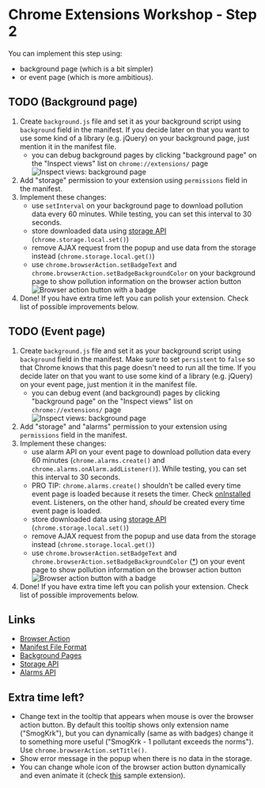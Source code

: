 # Chrome Extensions Workshop - Step 2
You can implement this step using:
- background page (which is a bit simpler)
- or event page (which is more ambitious).

## TODO (Background page)
1. Create `background.js` file and set it as your background script using `background` field in the manifest. If you decide later on that you want to use some kind of a library (e.g. jQuery) on your background page, just mention it in the manifest file.
	- you can debug background pages by clicking "background page" on the "Inspect views" list on `chrome://extensions/` page
<br /><img src='http://i.imgur.com/SoM1ROy.png' alt='Inspect views: background page'/><br />
2. Add "storage" permission to your extension using `permissions` field in the manifest.
3. Implement these changes:
	- use `setInterval` on your background page to download pollution data every 60 minutes. While testing, you can set this interval to 30 seconds.
	- store downloaded data using [storage API](http://developer.chrome.com/extensions/storage.html) (`chrome.storage.local.set()`)
	- remove AJAX request from the popup and use data from the storage instead (`chrome.storage.local.get()`)
	- use `chrome.browserAction.setBadgeText` and `chrome.browserAction.setBadgeBackgroundColor` on your background page to show pollution information on the browser action button
<br /><img src="http://i.imgur.com/X3UzJtM.png" alt="Browser action button with a badge"/><br />
4. Done! If you have extra time left you can polish your extension. Check list of possible improvements below.

## TODO (Event page)
1. Create `background.js` file and set it as your background script using `background` field in the manifest. Make sure to set `persistent` to `false` so that Chrome knows that this page doesn't need to run all the time. If you decide later on that you want to use some kind of a library (e.g. jQuery) on your event page, just mention it in the manifest file.
	- you can debug event (and background) pages by clicking "background page" on the "Inspect views" list on `chrome://extensions/` page
<br /><img src='http://i.imgur.com/SoM1ROy.png' alt='Inspect views: background page'/><br />
2. Add "storage" and "alarms" permission to your extension using `permissions` field in the manifest.
3. Implement these changes:
	- use alarm API on your event page to download pollution data every 60 minutes (`chrome.alarms.create()` and `chrome.alarms.onAlarm.addListener()`). While testing, you can set this interval to 30 seconds.
	- PRO TIP: `chrome.alarms.create()` shouldn't be called every time event page is loaded because it resets the timer. Check [onInstalled](http://developer.chrome.com/extensions/runtime.html#event-onInstalled) event. Listeners, on the other hand, *should* be created every time event page is loaded.
	- store downloaded data using [storage API](http://developer.chrome.com/extensions/storage.html) (`chrome.storage.local.set()`)
	- remove AJAX request from the popup and use data from the storage instead (`chrome.storage.local.get()`)
	- use `chrome.browserAction.setBadgeText` and `chrome.browserAction.setBadgeBackgroundColor` ([*](http://developer.chrome.com/extensions/browserAction.html#method-setBadgeText)) on your event page to show pollution information on the browser action button
<br /><img src="http://i.imgur.com/X3UzJtM.png" alt="Browser action button with a badge"/><br />
4. Done! If you have extra time left you can polish your extension. Check list of possible improvements below.

## Links
- [Browser Action](http://developer.chrome.com/extensions/browserAction.html)
- [Manifest File Format](http://developer.chrome.com/extensions/manifest.html)
- [Background Pages](http://developer.chrome.com/extensions/background_pages.html)
- [Storage API](http://developer.chrome.com/extensions/storage.html)
- [Alarms API](http://developer.chrome.com/extensions/alarms.html)

## Extra time left?
- Change text in the tooltip that appears when mouse is over the browser action button. By default this tooltip shows only extension name ("SmogKrk"), but you can dynamically (same as with badges) change it to something more useful ("SmogKrk - 1 pollutant exceeds the norms"). Use `chrome.browserAction.setTitle()`.
- Show error message in the popup when there is no data in the storage.
- You can change whole icon of the browser action button dynamically and even animate it (check [this](http://developer.chrome.com/extensions/examples/extensions/gmail.zip) sample extension).
